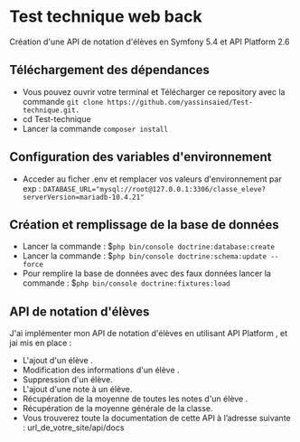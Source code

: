 # Test technique web back
Création d'une API de notation d'élèves en Symfony 5.4 et API Platform 2.6
## Téléchargement des dépendances
* Vous pouvez ouvrir votre terminal et Télécharger ce repository avec la commande  `git clone https://github.com/yassinsaied/Test-technique.git.`
* cd Test-technique
* Lancer la commande `composer install`
## Configuration des variables d'environnement
* Acceder au ficher .env et remplacer vos valeurs d'environnement par exp :
`DATABASE_URL="mysql://root@127.0.0.1:3306/classe_eleve?serverVersion=mariadb-10.4.21"`
## Création et remplissage de la base de données 
* Lancer la commande : $`php bin/console doctrine:database:create`
* Lancer la commande : $`php bin/console doctrine:schema:update --force`
* Pour remplire la base de données avec des faux données lancer la commande : $`php bin/console doctrine:fixtures:load` 
##  API de notation d'élèves
J'ai implémenter mon API de notation d'élèves en utilisant API Platform , et jai mis en place :
* L'ajout d'un élève .
* Modification des informations d'un élève .
* Suppression d'un élève.
* L'ajout d'une note à un élève.
* Récupération de la moyenne de toutes les notes d'un élève .
* Récupération de la moyenne générale de la classe.
* Vous trouverez toute la documentation de cette API à l’adresse suivante : url_de_votre_site/api/docs 



